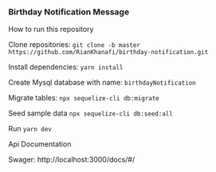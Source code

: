 ### Birthday Notification Message

How to run this repository

Clone repositories: `git clone -b master https://github.com/RianKhanafi/birthday-notification.git`

Install dependencies: `yarn install`

Create Mysql database with name: `birthdayNotification`

Migrate tables: `npx sequelize-cli db:migrate`

Seed sample data `npx sequelize-cli db:seed:all`

Run `yarn dev`

Api Documentation

Swager: http://localhost:3000/docs/#/

